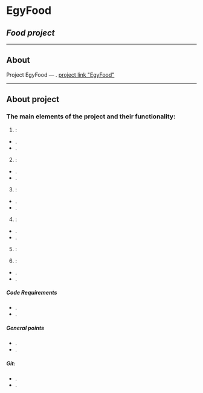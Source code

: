# EgyFood

## _Food project_

---

## About

Project EgyFood — .
[project link "EgyFood"](https://anastasiash29.github.io/#/)

---

## About project



### The main elements of the project and their functionality:

1. :

- .
- .


2. :

- .
- .

3. :

- .
- .

4. :

- .
- .

5. :

6. :

- .
- .

##### Code Requirements

- .
- .

##### General points

- .
- .

##### Git:

- .
- .
